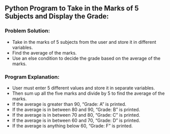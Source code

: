 ## Python Program to Take in the Marks of 5 Subjects and Display the Grade:

### Problem Solution: 
- Take in the marks of 5 subjects from the user and store it in different variables.
- Find the average of the marks.
- Use an else condition to decide the grade based on the average of the marks.

### Program Explanation: 
- User must enter 5 different values and store it in separate variables.
- Then sum up all the five marks and divide by 5 to find the average of the marks.
- If the average is greater than 90, “Grade: A” is printed.
- If the average is in between 80 and 90, “Grade: B” is printed.
- If the average is in between 70 and 80, “Grade: C” is printed.
- If the average is in between 60 and 70, “Grade: D” is printed.
- If the average is anything below 60, “Grade: F” is printed.
